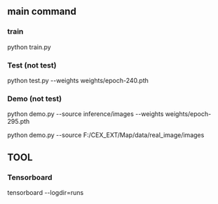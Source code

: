 ## main command

### train
python train.py

### Test (not test)
python test.py --weights weights/epoch-240.pth

### Demo (not test)

python demo.py --source inference/images --weights weights/epoch-295.pth

python demo.py --source F:/CEX_EXT/Map/data/real_image/images

## TOOL
### Tensorboard
tensorboard --logdir=runs